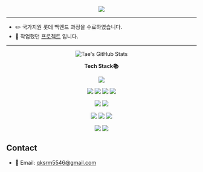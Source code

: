 <p align="center">
  <img src="https://capsule-render.vercel.app/api?type=waving&height=200&color=gradient&text=TAE`s Github.&fontSize=50&fontAlign=50&fontAlignY=40" />
</p>

------------------------------------------------------------

- ✏️ 국가지원 롯데 백엔드 과정을 수료하였습니다.
- 📝 작업했던 [프로젝트](https://github.com/Taeyoung20230727/Project/blob/main/README.md) 입니다.
  
------------------------------------------------------------




<p align="center">
  <img src="https://github-readme-stats.vercel.app/api?username=Taeyoung20230727&show_icons=true&theme=default" alt="Tae's GitHub Stats">
</p>


<p align="center">
  <strong>Tech Stack📚</strong>
</p>


<p align="center">
<img src="https://img.shields.io/badge/JavaScript-F7DF1E?style=flat&logo=JavaScript&logoColor=black">

<p align="center">
<img src="https://img.shields.io/badge/Spring_Boot-6DB33F?style=flat&logo=Spring-Boot&logoColor=white"> <img src="https://img.shields.io/badge/Java-007396?style=flat&logo=Java&logoColor=white">
<img src="https://img.shields.io/badge/Gradle-02303A?style=flat&logo=Gradle&logoColor=white">
<img src="https://img.shields.io/badge/myBatis-000000?style=flat&logo=myBatis&logoColor=white">


<p align="center">
<img src="https://img.shields.io/badge/Github-181717?style=flat&logo=GitHub&logoColor=white"> <img src="https://img.shields.io/badge/Git-F05032?style=flat&logo=Git&logoColor=white">

<p align="center">    
<img src="https://img.shields.io/badge/MySQL-4479A1?style=flat&logo=MySQL&logoColor=white"> <img src="https://img.shields.io/badge/MariaDB-003545?style=flat&logo=MariaDB&logoColor=white">
<img src="https://img.shields.io/badge/OracleDB-F80000?style=flat&logo=Oracle&logoColor=white">

  <p align="center">
<img src="https://img.shields.io/badge/Apache-D22128?style=flat&logo=Apache&logoColor=white"> <img src="https://img.shields.io/badge/AWS-232F3E?style=flat&logo=Amazon-AWS&logoColor=white">



## Contact
- 📧 Email: [qksrm5546@gmail.com](mailto:qksrm5546@gmail.com)
